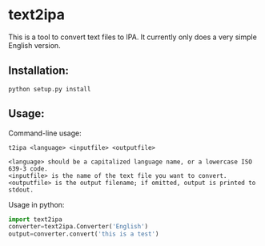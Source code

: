 # text2ipa

This is a tool to convert text files to IPA.  It currently only does a very simple English version.

## Installation:

```
python setup.py install
```

## Usage:

Command-line usage:

```
t2ipa <language> <inputfile> <outputfile>

<language> should be a capitalized language name, or a lowercase ISO 639-3 code.
<inputfile> is the name of the text file you want to convert.
<outputfile> is the output filename; if omitted, output is printed to stdout.
```

Usage in python:

```python
import text2ipa
converter=text2ipa.Converter('English')
output=converter.convert('this is a test')
```

